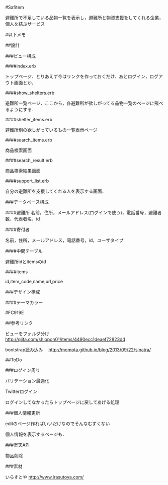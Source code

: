#Safitem

避難所で不足している品物一覧を表示し，避難所と物資支援をしてくれる企業，個人を結ぶサービス


#以下メモ

##設計

###ビュー構成

####index.erb

トップページ．とりあえず今はリンクを作っておくだけ．あとログイン，ログアウト画面とか．

####show_shelters.erb

避難所一覧ページ．ここから，各避難所が欲しがってる品物一覧のページに飛べるようにする．

####shelter_items.erb

避難所別の欲しがっているもの一覧表示ページ

####search_items.erb

商品検索画面

####search_result.erb

商品検索結果画面

####support_list.erb

自分の避難所を支援してくれる人を表示する画面．


###データベース構成

####避難所
名前，住所，メールアドレス(ログインで使う)，電話番号，避難者数，代表者名，id


####寄付者

名前，住所，メールアドレス，電話番号，id，ユーザタイプ


####中間テーブル

避難所idとitemsのid

####items

id,item_code,name,url,price

###デザイン構成

####テーマカラー

\#FC919E


##参考リンク


ビューをフォルダ分け　
http://qiita.com/shiopon01/items/4490ecc1deaef72823dd

bootstrap読み込み　
http://momota.github.io/blog/2013/09/22/sinatra/


##ToDo

###ログイン周り

バリデーション最適化

Twitterログイン

ログインしてなかったらトップページに戻してあげる処理

###個人情報更新

editのページ作ればいいだけなのでそんなむずくない

個人情報を表示するページも．

###楽天API

物品削除


###素材

いらすとや http://www.irasutoya.com/

